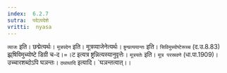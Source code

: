 ```yaml
---
index:  6.2.7
sutra:  पदेऽपदेशे
vritti:  nyasa
---
```


`व्याजः` इति। छद्मेत्यर्थः। `मूत्रपदेन` इति। मूत्रव्याजेनेत्यर्थः। `ष्ट्रन्प्रत्ययान्तः` इति। `सिविमुच्योष्टेरूच्च` (द.उ.8.83) झ्र्षिविमुच्योष्टे डिग्री च-द।=।ट इत्यत्र ष्ट्रन्नित्यस्यानुवृत्तेः। `मूत्रयतेः` इति। `मूत्र परस्रवणे` (धा.पा.1909)। उच्चारशब्दोऽपि घञन्तः। `ठथाथादि` इत्यादि। `घञन्तत्वात्।।

